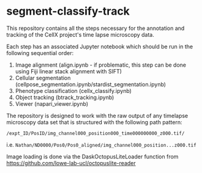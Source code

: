 # segment-classify-track

This repository contains all the steps necessary for the annotation and tracking of the CellX project's time lapse microscopy data.

Each step has an associated Jupyter notebook which should be run in the following sequential order:

1. Image alignment (align.ipynb - if problematic, this step can be done using Fiji linear stack alignment with SIFT) 
2. Cellular segmentation (cellpose_segmentation.ipynb/stardist_segmentation.ipynb)
3. Phenotype classification (cellx_classify.ipynb)
4. Object tracking (btrack_tracking.ipynb)
5. Viewer (napari_viewer.ipynb)

The repository is designed to work with the raw output of any timelapse microscopy data set that is structured with the following path pattern:

`/expt_ID/PosID/img_channel000_position000_time000000000_z000.tif/`


i.e. `Nathan/ND0000/Pos0/Pos0_aligned/img_channel000_position...z000.tif`

Image loading is done via the DaskOctopusLiteLoader function from https://github.com/lowe-lab-ucl/octopuslite-reader